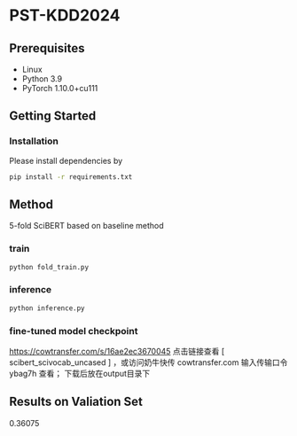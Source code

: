 # PST-KDD2024

## Prerequisites
- Linux
- Python 3.9
- PyTorch 1.10.0+cu111

## Getting Started

### Installation

Please install dependencies by

```bash
pip install -r requirements.txt
```

## Method
5-fold SciBERT based on baseline method

### train
```bash
python fold_train.py
```

### inference
```bash
python inference.py
```

### fine-tuned model checkpoint
https://cowtransfer.com/s/16ae2ec3670045 点击链接查看 [ scibert_scivocab_uncased ] ，或访问奶牛快传 cowtransfer.com 输入传输口令 ybag7h 查看；
下载后放在output目录下

## Results on Valiation Set
0.36075
